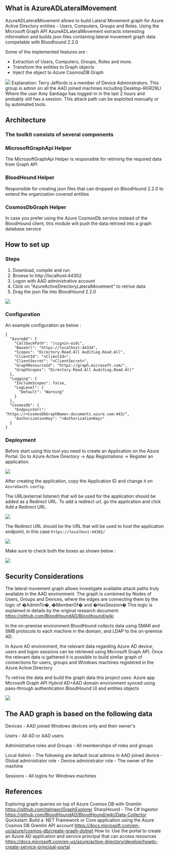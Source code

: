 ## What is AzureADLateralMovement


AzureADLateralMovement allows to build Lateral Movement graph for Azure Active Directory entities - Users, Computers, Groups and Roles.
Using the Microsoft Graph API AzureADLateralMovement extracts interesting information and builds json files containing 
lateral movement graph data competable with Bloodhound 2.2.0

Some of the  implemented features are :
* Extraction of Users, Computers, Groups, Roles and more.
* Transform the entities to Graph objects
* Inject the object to Azure CosmosDB Graph

![](/images/LMP.png)
Explanation: Terry Jeffords is a member of Device Administrators.
This group is admin on all the AAD joined machines including Desktop-RGR29LI 
Where the user Amy Santiago has logged-in in the last 2 hours and probably still has a session. 
This attack path can be exploited manually or by automated tools.

## Architecture

### The toolkit consists of several components
### MicrosoftGraphApi Helper
The MicrosoftGraphApi Helper is responsible for retriving the required data from Graph API
### BloodHound Helper
Responsible for creating json files that can dropped on BloodHound 2.2.0 to extend the organization covered entities
### CosmosDbGraph Helper
In case you prefer using the Azure CosmosDb service instead of the BloodHound client, this module will push the data retrived into a graph database service


## How to set up

### Steps

1. Download, compile and run
2. Browse to http://localhost:44302
3. Logon with AAD administrative account
4. Click on "AzureActiveDirectoryLateralMovement" to retrive data
5. Drag the json file into BloodHound 2.2.0 

![](/images/DragAndDrop.png)

### Configuration

An example configuration as below :
```
{
  "AzureAd": {
    "CallbackPath": "/signin-oidc",
    "BaseUrl": "https://localhost:44334",
    "Scopes": "Directory.Read.All AuditLog.Read.All",
    "ClientId": "<ClientId>",
    "ClientSecret": "<ClientSecret>",
    "GraphResourceId": "https://graph.microsoft.com/",
    "GraphScopes": "Directory.Read.All AuditLog.Read.All"
  },
  "Logging": {
    "IncludeScopes": false,
    "LogLevel": {
      "Default": "Warning"
    }
  },
  "CosmosDb": {
    "EndpointUrl": "https://<CosmosDbGraphName>.documents.azure.com:443/",
    "AuthorizationKey": "<AuthorizationKey>"
  } 
}
```

### Deployment
Before start using this tool you need to create an Application on the Azure Portal.
Go to Azure Active Directory -> App Registrations -> Register an application.

![](/images/registerapp.png)

After creating the application, copy the Application ID and change it on ```AzureOauth.config```.

The URL(external listener) that will be used for the application should be added as a Redirect URL.
To add a redirect url, go the application and click Add a Redirect URL.

![](/images/redirecturl.png)

The Redirect URL should be the URL that will be used to host the application endpoint, in this case ```https://localhost:44302/```

![](/images/url.png)

Make sure to check both the boxes as shown below :

![](/images/implicitgrant.png)


##  Security Considerations

The lateral movement graph allows investigate available attack paths truly available in the AAD environment.
The graph is combined by Nodes of Users, Groups and Devices, where the edges are connecting them by the logic of �AdminTo�, �MemberOf� and �HasSession� 
This logic is explained in details by the original research document: https://github.com/BloodHoundAD/Bloodhound/wiki

In the on-premise environment BloodHound collects data using SMAR and SMB protocols to each machine in the domain, and LDAP to the on-premise AD.  

In Azure AD environment, the relevant data regarding Azure AD device, users and logon sessions can be retrieved using Microsoft Graph API. 
Once the relevant data is gathered it is possible to build similar graph of connections for users, groups and Windows machines registered in the Azure Active Directory. 

To retrive the data and build the graph data this project uses:
Azure app 
Microsoft Graph API
Hybrid AD+AAD domain environment synced using pass-through authentication
BloodHound UI and entities objects 

![](/images/implicitgrant.png)

## The AAD graph is based on the following data 

Devices - AAD joined Windows devices only and their owner's

Users - All AD or AAD users

Administrative roles and Groups - All memberships of roles and groups

Local Admin - The following are default local admins in AAD joined device 
	- Global administrator role 
	- Device administrator role 
	- The owner of the machine

Sessions - All logins for Windows machines 

## References

Exploring graph queries on top of Azure Cosmos DB with Gremlin https://github.com/talmaor/GraphExplorer
SharpHound - The C# Ingestor https://github.com/BloodHoundAD/BloodHound/wiki/Data-Collector
Quickstart: Build a .NET Framework or Core application using the Azure Cosmos DB Gremlin API account https://docs.microsoft.com/en-us/azure/cosmos-db/create-graph-dotnet
How to: Use the portal to create an Azure AD application and service principal that can access resources https://docs.microsoft.com/en-us/azure/active-directory/develop/howto-create-service-principal-portal



